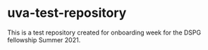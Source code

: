 # uva-test-repository
This is a test repository created for onboarding week for the DSPG fellowship Summer 2021.
